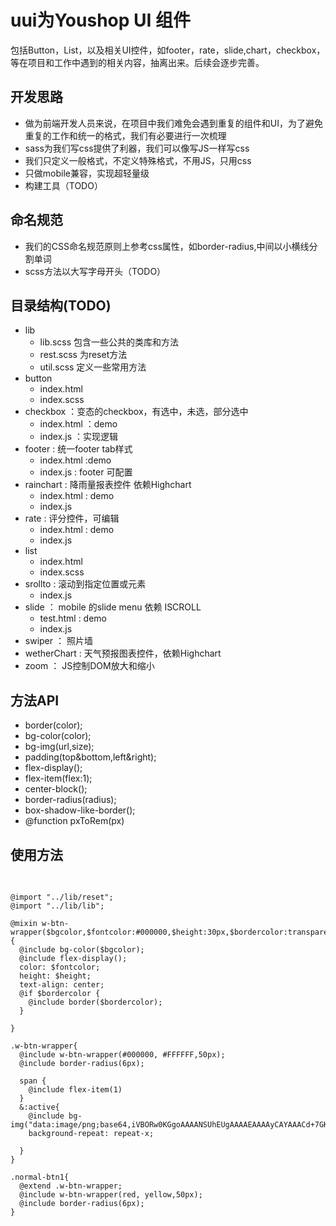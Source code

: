 # uui为Youshop UI 组件
包括Button，List，以及相关UI控件，如footer，rate，slide,chart，checkbox，等在项目和工作中遇到的相关内容，抽离出来。后续会逐步完善。

## 开发思路
* 做为前端开发人员来说，在项目中我们难免会遇到重复的组件和UI，为了避免重复的工作和统一的格式，我们有必要进行一次梳理
* sass为我们写css提供了利器，我们可以像写JS一样写css
* 我们只定义一般格式，不定义特殊格式，不用JS，只用css
* 只做mobile兼容，实现超轻量级
* 构建工具（TODO）

## 命名规范
* 我们的CSS命名规范原则上参考css属性，如border-radius,中间以小横线分割单词
* scss方法以大写字母开头（TODO）

## 目录结构(TODO)
* lib 
	- lib.scss 包含一些公共的类库和方法
	- rest.scss 为reset方法
	- util.scss 定义一些常用方法
* button
	- index.html
	- index.scss
* checkbox ：变态的checkbox，有选中，未选，部分选中
	- index.html ：demo
	- index.js ：实现逻辑
* footer : 统一footer tab样式
	- index.html :demo
	- index.js : footer 可配置
* rainchart : 降雨量报表控件 依赖Highchart
	- index.html : demo
	- index.js 
* rate : 评分控件，可编辑
	- index.html : demo
	- index.js 
* list
	- index.html
	- index.scss
* srollto : 滚动到指定位置或元素
	- index.js
* slide ： mobile 的slide menu 依赖 ISCROLL
	- test.html : demo
	- index.js
* swiper ： 照片墙
* wetherChart : 天气预报图表控件，依赖Highchart
* zoom ： JS控制DOM放大和缩小
	
## 方法API
* border(color);
* bg-color(color);
* bg-img(url,size);
* padding(top&bottom,left&right);
* flex-display();
* flex-item(flex:1);
* center-block();
* border-radius(radius);
* box-shadow-like-border();
* @function pxToRem(px)
	
## 使用方法

<pre>

<code>
@import "../lib/reset";
@import "../lib/lib";

@mixin w-btn-wrapper($bgcolor,$fontcolor:#000000,$height:30px,$bordercolor:transparent) {
  @include bg-color($bgcolor);
  @include flex-display();
  color: $fontcolor;
  height: $height;
  text-align: center;
  @if $bordercolor {
    @include border($bordercolor);
  }

}

.w-btn-wrapper{
  @include w-btn-wrapper(#000000, #FFFFFF,50px);
  @include border-radius(6px);

  span {
    @include flex-item(1)
  }
  &:active{
    @include bg-img("data:image/png;base64,iVBORw0KGgoAAAANSUhEUgAAAAEAAAAyCAYAAACd+7GKAAAAGXRFWHRTb2Z0d2FyZQBBZG9iZSBJbWFnZVJlYWR5ccllPAAAAClJREFUeNpi/v//vwMTAwPDfzjBgMpFI/7hFSOT9Y8qRuF3JLoHAQIMAHYtMmRA+CugAAAAAElFTkSuQmCC");
    background-repeat: repeat-x;

  }
}

.normal-btn1{
  @extend .w-btn-wrapper;
  @include w-btn-wrapper(red, yellow,50px);
  @include border-radius(6px);
}
</code>
</pre>

